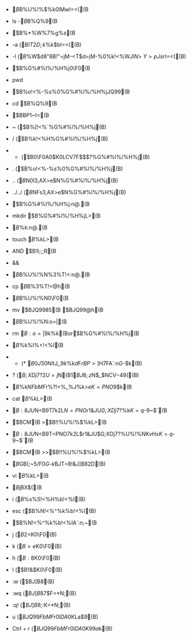 * $B%G%#%l%/%H%j(B.$B%U%!%$%k0lMwI=<((B
 * ls -$B%*%W%7%g%s(B $B%Q%9(B

* $B%*%W%7%g%s(B
 * -a ($BIT2D;k%U%!%$%k$bI=<((B)
 * -l ($B%?%$%W$d8"8B!"=jM-<T$d=jM-%0%k!<%W$J$I$N>\:Y>pJs$rI=<((B)

* $B%G%#%l%/%H%j0\F0(B
 * pwd

* $B%o!<%-%s%0%G%#%l%/%H%jJQ99(B
 * cd $B%Q%9(B

* $BBP1~I=(B
 * ~ ($B%[!<%`%G%#%l%/%H%j(B)
 * / ($B%k!<%H%G%#%l%/%H%j(B)
 * - ($B0\F0A0$K0LCV$7$F$$$?%G%#%l%/%H%j(B)
 * . ($B%o!<%-%s%0%G%#%l%/%H%j(B)
 * .. ($B%o!<%-%s%0%G%#%l%/%H%j$N0l3,AX>e$N%G%#%l%/%H%j(B)
 * ../../ ($B%o!<%-%s%0%G%#%l%/%H%j$NFs3,AX>e$N%G%#%l%/%H%j(B)

* $B%G%#%l%/%H%j:n@.(B
 * mkdir $B%G%#%l%/%H%jL>(B

* $B%U%!%$%k:n@.(B
 * touch $B%U%!%$%kL>(B

* AND $B1i;;;R(B
 * &&

* $B%G%#%l%/%H%j(B.$B%U%!%$%k$N%3%T!<:n@.(B
 * cp $B%3%T!<85(B $B%3%T!<@h(B

* $B%G%#%l%/%H%j(B.$B%U%!%$%k$N0\F0(B
 * mv $BJQ9985(B $BJQ99@h(B

* $B%G%#%l%/%H%j(B.$B%U%!%$%k$N:o=|(B
 * rm $B:o=|$9$k%U%!%$%k(Bor$B%G%#%l%/%H%j(B

* $B%o%$%k%I%+!<%I(B
 * * (* $B0J30$NItJ,$,%^%C%A$9$k%U%!%$%k$d%G%#%l%/%H%jA4$F$rBP>]$H$7$FA`:n$G$-$k(B)
 * ? ($B;XDj$7$?2U=j$N(B1$BJ8;z$N$_$NCV$-49$((B)

* $B%U%!%$%k$NFbMF$r%?!<%_%J%k>e$K=PNO$9$k(B
 * cat $B%U%!%$%kL>(B

* $B:8JU$N<B9T7k2L$N=PNO$r1&JU$G;XDj$7$?%U%!%$%k$K=q$-9~$`(B
 * $BCM(B >$B!!%U%!%$%kL>(B

* $B:8JU$N<B9T=PNO7k2L$r1&JU$G;XDj$7$?%U%!%$%k$NKvHx$K=q$-9~$`(B
 * $BCM(B >>$B!!%U%!%$%kL>(B

* $B%?!<%_%J%k>e$GB(;~5/F0$G$-$k%(%G%#%?(B($BJT=8!&J]B82D(B)
 * vi $B%U%!%$%kL>(B

* $B%b!<%I@Z$jBX$((B
 * i ($B%$%s%5!<%H%b!<%I(B)
 * esc ($B%N!<%^%k%b!<%I(B)

* $B%N!<%^%k%b!<%IA`:n;~(B
 * j ($B2<$K0\F0(B)
 * k ($B>e$K0\F0(B)
 * h ($B:8$K0\F0(B)
 * l ($B1&$K0\F0(B)
 * :w ($BJ]B8(B)
 * :wq ($BJ]B8$7$F=*N;(B)
 * :q! ($BJ]B8$;$:$K=*N;(B)
 * u ($BJQ99FbMF$r0l$DA0$KLa$9(B)
 * Ctrl + r ($BJQ99FbMF$r0l$DA0$K$9$9$a$k(B)
